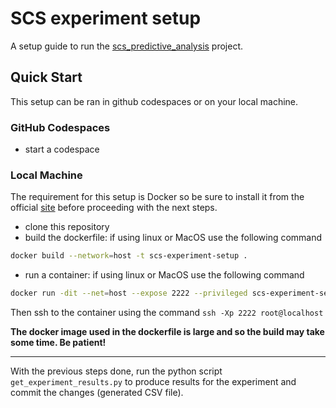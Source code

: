 # SCS experiment setup

A setup guide to run the [scs_predictive_analysis](https://github.com/AllisonOge/scs_predictive_analysis) project.

## Quick Start
This setup can be ran in github codespaces or on your local machine.

### GitHub Codespaces
- start a codespace

### Local Machine
The requirement for this setup is Docker so be sure to install it from the official [site](https://docs.docker.com/engine/install/) before proceeding with the next steps.

- clone this repository
- build the dockerfile: if using linux or MacOS use the following command
```bash
docker build --network=host -t scs-experiment-setup .
```
- run a container: if using linux or MacOS use the following command
```bash
docker run -dit --net=host --expose 2222 --privileged scs-experiment-setup:latest
```
Then ssh to the container using the command `ssh -Xp 2222 root@localhost`

**The docker image used in the dockerfile is large and so the build may take some time. Be patient!**

----
With the previous steps done, run the python script `get_experiment_results.py` to produce results for the experiment and commit the changes (generated CSV file).